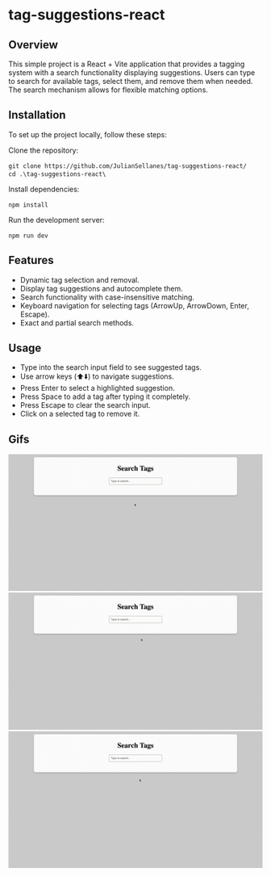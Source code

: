 # tag-suggestions-react

## Overview

This simple project is a React + Vite application that provides a tagging system with a search functionality displaying suggestions. Users can type to search for available tags, select them, and remove them when needed. The search mechanism allows for flexible matching options.

## Installation

To set up the project locally, follow these steps:

Clone the repository:
```
git clone https://github.com/JulianSellanes/tag-suggestions-react/
cd .\tag-suggestions-react\
```
Install dependencies:
```
npm install
```
Run the development server:
```
npm run dev
```

## Features

+ Dynamic tag selection and removal.
+ Display tag suggestions and autocomplete them.
+ Search functionality with case-insensitive matching.
+ Keyboard navigation for selecting tags (ArrowUp, ArrowDown, Enter, Escape).
+ Exact and partial search methods.

## Usage

+ Type into the search input field to see suggested tags.
+ Use arrow keys (⬆️⬇️) to navigate suggestions.
+ Press Enter to select a highlighted suggestion.
+ Press Space to add a tag after typing it completely.
+ Press Escape to clear the search input.
+ Click on a selected tag to remove it.

## Gifs

![](/docs/gif1.gif)
![](/docs/gif2.gif)
![](/docs/gif3.gif)
